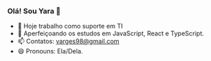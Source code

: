 ### Olá! Sou Yara 👋


- 🔭 Hoje trabalho como suporte em TI
- 🌱 Aperfeiçoando os estudos em JavaScript, React e TypeScript.
- 📫 Contatos: varges98@gmail.com
- 😄 Pronouns: Ela/Dela.

